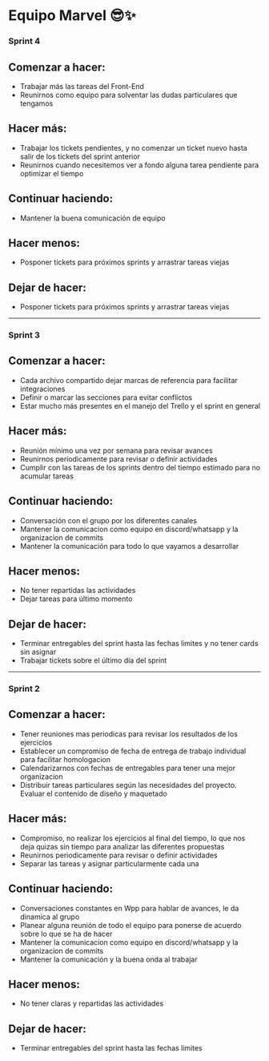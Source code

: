 # **Equipo Marvel** :sunglasses::sparkles:

### Sprint 4

## Comenzar a hacer: 

- Trabajar más las tareas del Front-End
- Reunirnos como equipo para solventar las dudas particulares que tengamos

## Hacer más:

- Trabajar los tickets pendientes, y no comenzar un ticket nuevo hasta salir de los tickets del sprint anterior
- Reunirnos cuando necesitemos ver a fondo alguna tarea pendiente para optimizar el tiempo

## Continuar haciendo: 

- Mantener la buena comunicación de equipo

## Hacer menos: 

- Posponer tickets para próximos sprints y arrastrar tareas viejas

## Dejar de hacer: 

- Posponer tickets para próximos sprints y arrastrar tareas viejas

-------------------------------------------------------------------------------------------------------
### Sprint 3

## Comenzar a hacer: 

- Cada archivo compartido dejar marcas de referencia para facilitar integraciones
- Definir o marcar las secciones para evitar conflictos
- Estar mucho más presentes en el manejo del Trello y el sprint en general

## Hacer más:

- Reunión mínimo una vez por semana para revisar avances
- Reunirnos periodicamente para revisar o definir actividades
- Cumplir con las tareas de los sprints dentro del tiempo estimado para no acumular tareas

## Continuar haciendo: 

- Conversación con el grupo por los diferentes canales
- Mantener la comunicacion como equipo en discord/whatsapp y la organizacion de commits
- Mantener la comunicación para todo lo que vayamos a desarrollar

## Hacer menos: 

- No tener repartidas las actividades
- Dejar tareas para último momento

## Dejar de hacer: 

- Terminar entregables del sprint hasta las fechas limites y no tener cards sin asignar
- Trabajar tickets sobre el último día del sprint

-------------------------------------------------------------------------------------------------------
### Sprint 2

## Comenzar a hacer: 

- Tener reuniones mas periodicas para revisar los resultados de los ejercicios
- Establecer un compromiso de fecha de entrega de trabajo individual para facilitar homologacion
- Calendarizarnos con fechas de entregables para tener una mejor organizacion
- Distribuir tareas particulares según las necesidades del proyecto. Evaluar el contenido de diseño y maquetado

## Hacer más:

- Compromiso, no realizar los ejercicios al final del tiempo, lo que nos deja quizas sin tiempo para analizar las diferentes propuestas
- Reunirnos periodicamente para revisar o definir actividades
- Separar las tareas y asignar particularmente cada una

## Continuar haciendo: 

- Conversaciones constantes en Wpp para hablar de avances, le da dinamica al grupo
- Planear alguna reunión de todo el equipo para ponerse de acuerdo sobre lo que se ha de hacer
- Mantener la comunicacion como equipo en discord/whatsapp y la organizacion de commits
- Mantener la comunicación y la buena onda al trabajar

## Hacer menos: 

- No tener claras y repartidas las actividades

## Dejar de hacer: 

- Terminar entregables del sprint hasta las fechas limites